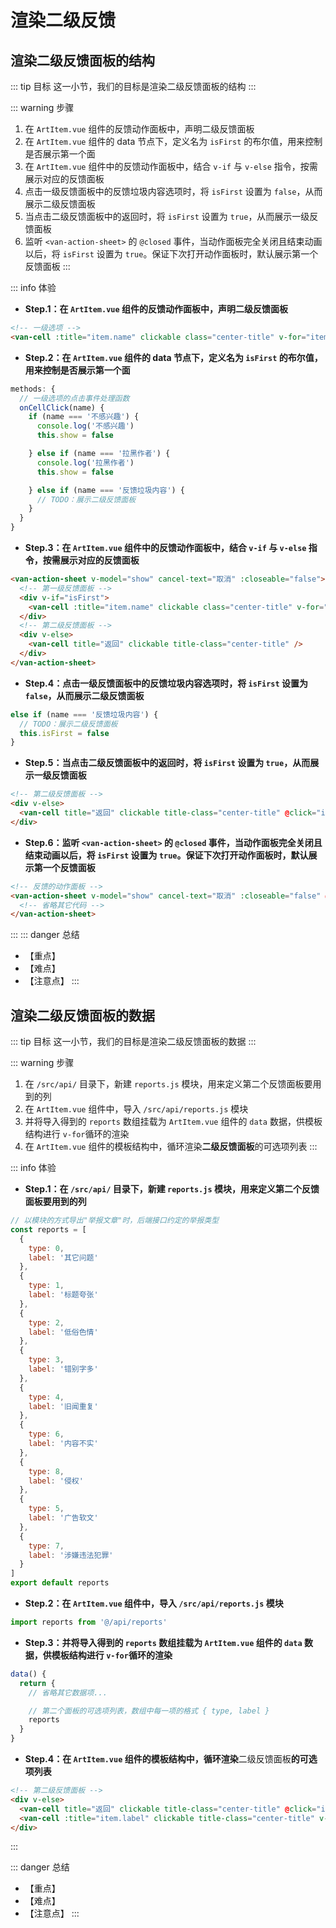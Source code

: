 # 渲染二级反馈

## 渲染二级反馈面板的结构

::: tip 目标
这一小节，我们的目标是渲染二级反馈面板的结构
:::

::: warning 步骤

1. 在 `ArtItem.vue` 组件的反馈动作面板中，声明二级反馈面板
2. 在 `ArtItem.vue` 组件的 data 节点下，定义名为 `isFirst` 的布尔值，用来控制是否展示第一个面
3. 在 `ArtItem.vue` 组件中的反馈动作面板中，结合 `v-if` 与 `v-else` 指令，按需展示对应的反馈面板
4. 点击一级反馈面板中的反馈垃圾内容选项时，将 `isFirst` 设置为 `false`，从而展示二级反馈面板
5. 当点击二级反馈面板中的返回时，将 `isFirst` 设置为 `true`，从而展示一级反馈面板
6. 监听 `<van-action-sheet>` 的 `@closed` 事件，当动作面板完全关闭且结束动画以后，将 `isFirst` 设置为 `true`。保证下次打开动作面板时，默认展示第一个反馈面板
:::

::: info 体验

* **Step.1：在 `ArtItem.vue` 组件的反馈动作面板中，声明二级反馈面板**

```html
<!-- 一级选项 -->
<van-cell :title="item.name" clickable class="center-title" v-for="item in actions" :key="item.name" @click="onCellClick(item.name)" />
```

* **Step.2：在 `ArtItem.vue` 组件的 data 节点下，定义名为 `isFirst` 的布尔值，用来控制是否展示第一个面**

```js
methods: {
  // 一级选项的点击事件处理函数
  onCellClick(name) {
    if (name === '不感兴趣') {
      console.log('不感兴趣')
      this.show = false

    } else if (name === '拉黑作者') {
      console.log('拉黑作者')
      this.show = false

    } else if (name === '反馈垃圾内容') {
      // TODO：展示二级反馈面板
    }
  }
}
```

* **Step.3：在 `ArtItem.vue` 组件中的反馈动作面板中，结合 `v-if` 与 `v-else` 指令，按需展示对应的反馈面板**

```html
<van-action-sheet v-model="show" cancel-text="取消" :closeable="false">
  <!-- 第一级反馈面板 -->
  <div v-if="isFirst">
    <van-cell :title="item.name" clickable class="center-title" v-for="item in actions" :key="item.name" @click="onCellClick(item.name)" />
  </div>
  <!-- 第二级反馈面板 -->
  <div v-else>
    <van-cell title="返回" clickable title-class="center-title" />
  </div>
</van-action-sheet>
```

* **Step.4：点击一级反馈面板中的反馈垃圾内容选项时，将 `isFirst` 设置为 `false`，从而展示二级反馈面板**

```js
else if (name === '反馈垃圾内容') {
  // TODO：展示二级反馈面板
  this.isFirst = false
}
```

* **Step.5：当点击二级反馈面板中的返回时，将 `isFirst` 设置为 `true`，从而展示一级反馈面板**

```html
<!-- 第二级反馈面板 -->
<div v-else>
  <van-cell title="返回" clickable title-class="center-title" @click="isFirst = true" />
</div>
```

* **Step.6：监听 `<van-action-sheet>` 的 `@closed` 事件，当动作面板完全关闭且结束动画以后，将 `isFirst` 设置为 `true`。保证下次打开动作面板时，默认展示第一个反馈面板**

```html
<!-- 反馈的动作面板 -->
<van-action-sheet v-model="show" cancel-text="取消" :closeable="false" @closed="isFirst = true">
  <!-- 省略其它代码 -->
</van-action-sheet>
```

:::
::: danger 总结

* 【重点】
* 【难点】
* 【注意点】
:::

## 渲染二级反馈面板的数据

::: tip 目标
这一小节，我们的目标是渲染二级反馈面板的数据
:::

::: warning 步骤

1. 在 `/src/api/` 目录下，新建 `reports.js` 模块，用来定义第二个反馈面板要用到的列
2. 在 `ArtItem.vue` 组件中，导入 `/src/api/reports.js` 模块
3. 并将导入得到的 `reports` 数组挂载为 `ArtItem.vue` 组件的 `data` 数据，供模板结构进行 `v-for`循环的渲染
4. 在 `ArtItem.vue` 组件的模板结构中，循环渲染**二级反馈面板**的可选项列表
:::

::: info 体验

* **Step.1：在 `/src/api/` 目录下，新建 `reports.js` 模块，用来定义第二个反馈面板要用到的列**

```js
// 以模块的方式导出"举报文章"时，后端接口约定的举报类型
const reports = [
  {
    type: 0,
    label: '其它问题'
  },
  {
    type: 1,
    label: '标题夸张'
  },
  {
    type: 2,
    label: '低俗色情'
  },
  {
    type: 3,
    label: '错别字多'
  },
  {
    type: 4,
    label: '旧闻重复'
  },
  {
    type: 6,
    label: '内容不实'
  },
  {
    type: 8,
    label: '侵权'
  },
  {
    type: 5,
    label: '广告软文'
  },
  {
    type: 7,
    label: '涉嫌违法犯罪'
  }
]
export default reports
```

* **Step.2：在 `ArtItem.vue` 组件中，导入 `/src/api/reports.js` 模块**

```js
import reports from '@/api/reports'
```

* **Step.3：并将导入得到的 `reports` 数组挂载为 `ArtItem.vue` 组件的 `data` 数据，供模板结构进行 `v-for`循环的渲染**

```js
data() {
  return {
    // 省略其它数据项...

    // 第二个面板的可选项列表，数组中每一项的格式 { type, label }
    reports
  }
}
```

* **Step.4：在 `ArtItem.vue` 组件的模板结构中，循环渲染**二级反馈面板**的可选项列表**

```html
<!-- 第二级反馈面板 -->
<div v-else>
  <van-cell title="返回" clickable title-class="center-title" @click="isFirst = true" />
  <van-cell :title="item.label" clickable title-class="center-title" v-for="item in reports" :key="item.type" />
</div>
```

:::

::: danger 总结

* 【重点】
* 【难点】
* 【注意点】
:::
